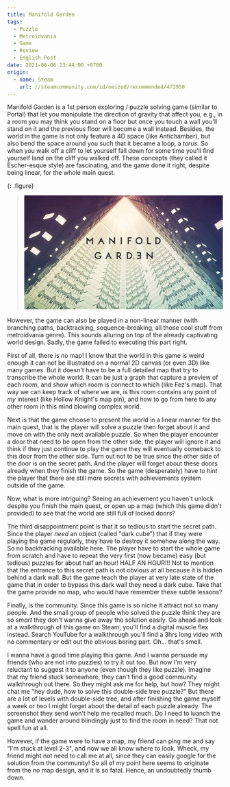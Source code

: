 ```yaml
---
title: Manifold Garden
tags:
  - Puzzle
  - Metroidvania
  - Game
  - Review
  - English Post
date: 2021-06-06 23:44:00 +0700
origin:
  - name: Steam
    url: //steamcommunity.com/id/neizod/recommended/473950
---
```


Manifold Garden is a 1st person exploring / puzzle solving game (similar to Portal) that let you manipulate the direction of gravity that affect you, e.g., in a room you may think you stand on a floor but once you touch a wall you'll stand on it and the previous floor will become a wall instead. Besides, the world in the game is not only feature a 4D space (like Antichamber), but also bend the space around you such that it became a loop, a *torus*. So when you walk off a cliff to let yourself fall down for some time you'll find yourself land on the cliff you walked off. These concepts (they called it Escher-esque style) are fascinating, and the game done it right, despite being linear, for the whole main quest.

{: .figure}
> ![](/images/game/cover/manifold-garden.jpg)

However, the game can also be played in a non-linear manner (with branching paths, backtracking, sequence-breaking, all those cool stuff from metroidvania genre). This sounds alluring on top of the already captivating world design. Sadly, the game failed to executing this part right.

First of all, there is no map! I know that the world in this game is weird enough it can not be illustrated on a normal 2D canvas (or even 3D) like many games. But it doesn't have to be a full detailed map that try to transcribe the whole world. It can be just a graph that capture a preview of each room, and show which room is connect to which (like Fez's map). That way we can keep track of where we are, is this room contains any point of *my* interest (like Hollow Knight's map pin), and how to go from here to any other room in this mind blowing complex world.

Next is that the game choose to present the world in a linear manner for the main quest, that is the player will solve a puzzle then forget about it and move on with the only next available puzzle. So when the player encounter a door that need to be open from the other side, the player will ignore it and think if they just continue to play the game they will eventually comeback to this door from the other side. Turn out not to be true since the other side of the door is on the secret path. And the player will forget about these doors already when they finish the game. So the game (desperately) have to *hint* the player that there are still more secrets with achievements system outside of the game.

Now, what is more intriguing? Seeing an achievement you haven't unlock despite you finish the main quest, or open up a map (which this game didn't provided) to see that the world are still full of locked doors?

The third disappointment point is that it so tedious to start the secret path. Since the player *need* an object (called "dark cube") that if they were playing the game regularly, they have to destroy it somehow along the way. So no backtracking available here. The player have to start the whole game from scratch and have to repeat the very first (now became) easy (but tedious) puzzles for about half an hour! HALF AN HOUR!!! Not to mention that the entrance to this secret path is not obvious at all because it is hidden behind a dark wall. But the game teach the player at very late state of the game that in order to bypass this dark wall they need a dark cube. Take that the game provide no map, who would have remember these subtle lessons?

Finally, is the community. Since this game is so niche it attract not so many people. And the small group of people who solved the puzzle think they are so *smart* they don't wanna give away the solution easily. Go ahead and look at a walkthrough of this game on Steam, you'll find a digital muscle flex instead. Search YouTube for a walkthrough you'll find a 3hrs long video with no commentary or edit out the obvious boring part. Oh... that's smell.

I wanna have a good time playing this game. And I wanna persuade my friends (who are not into puzzles) to try it out too. But now I'm very reluctant to suggest it to anyone (even though they like puzzle). Imagine that my friend stuck somewhere, they can't find a good community walkthrough out there. So they might ask me for help, but how? They might chat me "hey dude, how to solve this double-side tree puzzle?" But there are a lot of levels with double-side tree, and after finishing the game myself a week or two I might forget about the detail of each puzzle already. The screenshot they send won't help me recalled much. Do I need to luanch the game and wander around blindingly just to find the room in need? That not spell fun at all.

However, if the game were to have a map, my friend can ping me and say "I'm stuck at level 2-3", and now we all know where to look. Wheck, my friend might not need to call me at all, since they can easily google for the solution from the community! So all of my point here seems to originate from the no map design, and it is so fatal. Hence, an undoubtedly thumb down.
